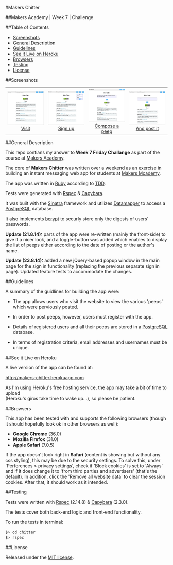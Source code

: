 #Makers Chitter

##Makers Academy | Week 7 | Challenge


##Table of Contents

* [Screenshots](#screenshots)
* [General Description](#general-description)
* [Guidelines](#guidelines)
* [See it Live on Heroku](#see-it-live-on-heroku)
* [Browsers](#browsers)
* [Testing](#testing)
* [License](#license)


##Screenshots

<table>
	<tr>
		<td align="center" width=25% >
			<a href="https://raw.githubusercontent.com/nadavmatalon/chitter/master/public/images/chitter_1.jpg">
				<img src="public/images/chitter_1.jpg" height="105px" />
				Visit
			</a>
		</td>
		<td align="center" width=25% >
			<a href="https://raw.githubusercontent.com/nadavmatalon/chitter/master/public/images/chitter_2.jpg">
				<img src="public/images/chitter_2.jpg" height="105px" />
				Sign up
			</a>
		</td>
		<td align="center" width=25% >
			<a href="https://raw.githubusercontent.com/nadavmatalon/chitter/master/public/images/chitter_3.jpg">
				<img src="public/images/chitter_3.jpg" height="105px" />
				Compose a peep
			</a>
		</td>
		<td align="center" width=25% >
			<a href="https://raw.githubusercontent.com/nadavmatalon/chitter/master/public/images/chitter_4.jpg">
				<img src="public/images/chitter_4.jpg" height="105px" />
				And post it
			</a>
		</td>
	</tr>
</table>


##General Description

This repo contians my answer to __Week 7 Friday Challange__ as part 
of the course at [Makers Academy](http://www.makersacademy.com/).
 
The core of <strong>Makers Chitter</strong> was written over a weekend as 
an exercise in building an instant messaging web app for students 
at [Makers Mcademy](http://www.makersacademy.com/).

The app was written in [Ruby](https://www.ruby-lang.org/en/) according 
to [TDD](http://en.wikipedia.org/wiki/Test-driven_development).

Tests were generated with [Rspec](http://rspec.info) 
&amp; [Capybara](https://github.com/jnicklas/capybara).

It was built with the [Sinatra](http://www.sinatrarb.com/) framework and 
utilizes [Datamapper](http://datamapper.org/) to access a 
[PostgreSQL](http://www.postgresql.org/) database.

It also implements [bcrypt](https://github.com/codahale/bcrypt-ruby) to securly store only 
the digests of users' passwords.

__Update (21.8.14):__ parts of the app were re-written (mainly the front-side) 
to give it a nicer look, and a toggle-button was added which enables to display 
the list of peeps either according to the date of posting or the author's name.

__Update (23.8.14):__ added a new jQuery-based popup window in the main page for the 
sign in functionality (replacing the previous separate sign in page). Updated feature 
tests to accommodate the changes. 


##Guidelines

A summary of the guidlines for building the app were:

* The app allows users who visit the website to view the various 'peeps' which 
  were perviously posted.

* In order to post peeps, however, users must register with the app.

* Details of registered users and all their peeps are stored in a 
  [PostgreSQL](http://www.postgresql.org/) database.

* In terms of registration criteria, email addresses and usernames must be unique.


##See it Live on Heroku

A live version of the app can be found at:

http://makers-chitter.herokuapp.com

As I'm using Heroku's free hosting service, the app may take a bit of time to upload<br/>
(Heroku's giros take time to wake up...), so please be patient.


##Browsers

 This app has been tested with and supports the following browsers (though it should hopefully
 look ok in other browsers as well):

* __Google Chrome__ (36.0)
* __Mozilla Firefox__ (31.0)
* __Apple Safari__ (7.0.5)

If the app doesn't look right in __Safari__ (content is showing but without any css styling), 
this may be due to the security settings. To solve this, under 'Perferences > privacy settings', 
check if 'Block cookies' is set to 'Always' and if it does change it to 'from third parties 
and advertisers' (that's the default). In addition, click the 'Remove all website data' 
to clear the session cookies. After that, it should work as it intended.


##Testing

Tests were written with [Rspec](http://rspec.info) (2.14.8) &amp; 
[Capybara](https://github.com/jnicklas/capybara) (2.3.0).

The tests cover both back-end logic and front-end functionality.

To run the tests in terminal: 

```bash
$> cd chitter
$> rspec
```

##License

<p>Released under the <a href="http://www.opensource.org/licenses/MIT">MIT license</a>.</p>

